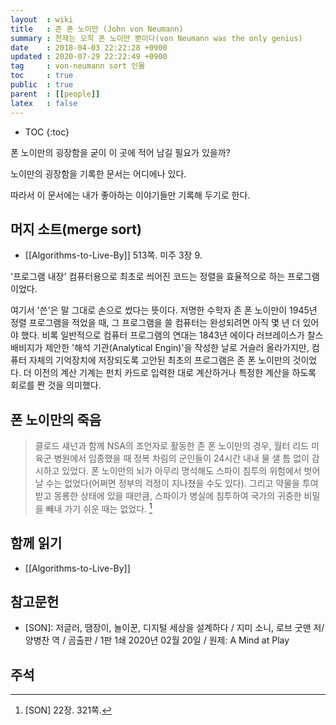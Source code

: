 ```yaml
---
layout  : wiki
title   : 존 폰 노이만 (John von Neumann)
summary : 천재는 오직 폰 노이만 뿐이다(von Neumann was the only genius)
date    : 2018-04-03 22:22:28 +0900
updated : 2020-07-29 22:22:49 +0900
tag     : von-neumann sort 인물
toc     : true
public  : true
parent  : [[people]]
latex   : false
---
```

* TOC
{:toc}

폰 노이만의 굉장함을 굳이 이 곳에 적어 남길 필요가 있을까?

노이만의 굉장함을 기록한 문서는 어디에나 있다.

따라서 이 문서에는 내가 좋아하는 이야기들만 기록해 두기로 한다.




## 머지 소트(merge sort)

* [[Algorithms-to-Live-By]] 513쪽. 미주 3장 9.

>
'프로그램 내장' 컴퓨터용으로 최초로 씌어진 코드는 정렬을 효율적으로 하는 프로그램이었다.

>
여기서 '쓴'은 말 그대로 손으로 썼다는 뜻이다.
저명한 수학자 존 폰 노이만이 1945년 정렬 프로그램을 적었을 때,
그 프로그램을 쓸 컴퓨터는 완성되려면 아직 몇 년 더 있어야 했다.
비록 일반적으로 컴퓨터 프로그램의 연대는
1843년 에이다 러브레이스가 찰스 배비지가 제안한 '해석 기관(Analytical Engin)'을 작성한 날로 거슬러 올라가지만,
컴퓨터 자체의 기억장치에 저장되도록 고안된 최초의 프로그램은 존 폰 노이만의 것이었다.
더 이전의 계산 기계는 펀치 카드로 입력한 대로 계산하거나 특정한 계산을 하도록 회로를 짠 것을 의미했다.

## 폰 노이만의 죽음

> 클로드 섀넌과 함께 NSA의 조언자로 활동한 존 폰 노이만의 경우,
월터 리드 미 육군 병원에서 임종했을 때 정복 차림의 군인들이 24시간 내내 물 샐 틈 없이 감시하고 있었다.
폰 노이만의 뇌가 아무리 명석해도 스파이 침투의 위험에서 벗어날 수는 없었다(어쩌면 정부의 걱정이 지나쳤을 수도 있다).
그리고 약물을 투여 받고 몽롱한 상태에 있을 때만큼, 스파이가 병실에 침투하여 국가의 귀중한 비밀을 빼내 가기 쉬운 때는 없었다.
[^SON-321]


## 함께 읽기

* [[Algorithms-to-Live-By]]

## 참고문헌

- [SON]: 저글러, 땜장이, 놀이꾼, 디지털 세상을 설계하다 / 지미 소니, 로브 굿맨 저/양병찬 역 / 곰출판 / 1판 1쇄 2020년 02월 20일 / 원제: A Mind at Play

## 주석

[^SON-321]: [SON] 22장. 321쪽.

